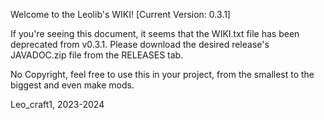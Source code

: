 Welcome to the Leolib's WIKI! [Current Version: 0.3.1]

If you're seeing this document, it seems that the WIKI.txt file has been deprecated from v0.3.1. Please download the desired release's JAVADOC.zip file from the RELEASES tab.

No Copyright, feel free to use this in your project, from the smallest to the biggest and even make mods.

Leo_craft1, 2023-2024
